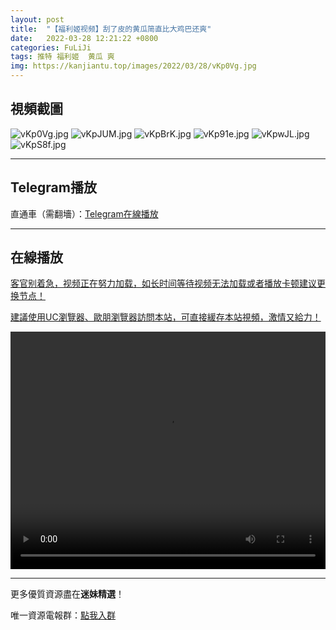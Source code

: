 ```yaml
---
layout: post
title:  "【福利姬视频】刮了皮的黄瓜简直比大鸡巴还爽"
date:   2022-03-28 12:21:22 +0800
categories: FuLiJi
tags: 推特 福利姬  黄瓜 爽
img: https://kanjiantu.top/images/2022/03/28/vKp0Vg.jpg
---
```



## 視頻截圖

![vKp0Vg.jpg](https://kanjiantu.top/images/2022/03/28/vKp0Vg.jpg)
![vKpJUM.jpg](https://kanjiantu.top/images/2022/03/28/vKpJUM.jpg)
![vKpBrK.jpg](https://kanjiantu.top/images/2022/03/28/vKpBrK.jpg)
![vKp91e.jpg](https://kanjiantu.top/images/2022/03/28/vKp91e.jpg)
![vKpwJL.jpg](https://kanjiantu.top/images/2022/03/28/vKpwJL.jpg)
![vKpS8f.jpg](https://kanjiantu.top/images/2022/03/28/vKpS8f.jpg)

* * *
## Telegram播放

直通車（需翻墻）：[Telegram在線播放](https://t.me/mimeijingxuan/398)

* * *
## 在線播放
<u>客官别着急，视频正在努力加载，如长时间等待视频无法加载或者播放卡顿建议更换节点！</u>

<u>建議使用UC瀏覽器、歐朋瀏覽器訪問本站，可直接緩存本站視頻，激情又給力！</u>
<center><video src="https://cdn.publer.io/uploads/videos/623f266adb27975cf785e1ea/48da2dc25e762fd296701fa55518bd7a.mp4" width="100%" height="380px" controls="controls"></video></center>


* * *
更多優質資源盡在**迷妹精選**！

唯一資源電報群：[點我入群](https://t.me/mimeijingxuan)


